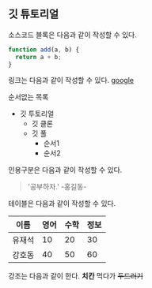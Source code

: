## 깃 튜토리얼

소스코드 블록은 다음과 같이 작성할 수 있다.
```javascript
function add(a, b) {
  return a + b;
}
```

링크는 다음과 같이 작성할 수 있다.
[google](http://www.google.com)

순서없는 목록
* 깃 투토리얼
  * 깃 클론
  * 깃 풀
    * 순서1
    * 순서2

인용구분은 다음과 같이 작성할 수 있다.
> '공부하자.' -홍길동-

테이블은 다음과 같이 작성할 수 있다.

이름|영어|수학|정보
---|---|---|---|
유재석|10|20|30|
강호동|40|50|60|

강조는 다음과 같이 한다.
**치칸** 먹다가 ~~두드러기~~ 
